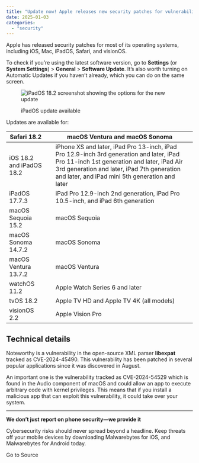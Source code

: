 ```yaml
---
title: "Update now! Apple releases new security patches for vulnerabilities in iPhones, Macs, and more"
date: 2025-01-03
categories: 
  - "security"
---
```


Apple has released security patches for most of its operating systems, including iOS, Mac, iPadOS, Safari, and visionOS.

To check if you’re using the latest software version, go to **Settings** (or **System Settings**) > **General** \> **Software Update**. It’s also worth turning on Automatic Updates if you haven’t already, which you can do on the same screen.

<figure>

![iPadOS 18.2 screenshot showing the options for the new update](https://www.malwarebytes.com/wp-content/uploads/sites/2/2024/12/update_available.jpg?w=644)

<figcaption>

iPadOS update available

</figcaption>

</figure>

Updates are available for:

| Safari 18.2 |   | macOS Ventura and macOS Sonoma |  |
| --- | --- | --- | --- |
| iOS 18.2 and iPadOS 18.2 |   | iPhone XS and later, iPad Pro 13-inch, iPad Pro 12.9-inch 3rd generation and later, iPad Pro 11-inch 1st generation and later, iPad Air 3rd generation and later, iPad 7th generation and later, and iPad mini 5th generation and later |  |
| iPadOS 17.7.3 |   | iPad Pro 12.9-inch 2nd generation, iPad Pro 10.5-inch, and iPad 6th generation |  |
| macOS Sequoia 15.2 |   | macOS Sequoia |  |
| macOS Sonoma 14.7.2 |   | macOS Sonoma |  |
| macOS Ventura 13.7.2 |   | macOS Ventura |  |
| watchOS 11.2 |   | Apple Watch Series 6 and later |  |
| tvOS 18.2 |   | Apple TV HD and Apple TV 4K (all models) |  |
| visionOS 2.2 |   | Apple Vision Pro |  |

## Technical details

Noteworthy is a vulnerability in the open-source XML parser **libexpat** tracked as CVE-2024-45490. This vulnerability has been patched in several popular applications since it was discovered in August.

An important one is the vulnerability tracked as CVE-2024-54529 which is found in the Audio component of macOS and could allow an app to execute arbitrary code with kernel privileges. This means that if you install a malicious app that can exploit this vulnerability, it could take over your system.

* * *

**We don’t just report on phone security—we provide it**

Cybersecurity risks should never spread beyond a headline. Keep threats off your mobile devices by downloading Malwarebytes for iOS, and Malwarebytes for Android today.

Go to Source

